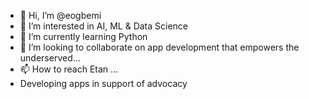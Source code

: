 - 👋 Hi, I’m @eogbemi
- 👀 I’m interested in AI, ML & Data Science
- 🌱 I’m currently learning Python
- 💞️ I’m looking to collaborate on app development that empowers the underserved...
- 📫 How to reach Etan ...
- Developing apps in support of advocacy

<!---
eogbemi/eogbemi is a ✨ special ✨ repository because its `README.md` (this file) appears on your GitHub profile.
You can click the Preview link to take a look at your changes.
--->
